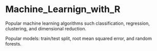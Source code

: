 # Machine_Learnign_with_R
Popular machine learning algorithms such classification, regression, clustering, and dimensional reduction.

Popular models: train/test split, root mean squared error, and random forests.
